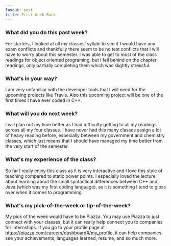 ```yaml
---
layout: post
title: First Week Back
---
```

### What did you do this past week?
For starters, I looked at all my classes’ syllabi to see if I would have any exam conflicts and 
thankfully there seem to be no test conflicts that I will have to worry about this semester.
I was able to get to most of the class readings for object oriented programing, but I fell
behind on the chapter readings, only partially completing them which was slightly stressful.
### What's in your way?
I am very unfamiliar with the developer tools that I will need for the upcoming projects like
Travis. Also this upcoming project will be one of the first times I have ever coded in C++.
### What will you do next week?
I will plan out my time better as I had difficulty getting to all my readings across all my four classes. I have never had this many classes assign a lot of heavy reading before, especially
between my government and chemistry classes, which just means that I should have managed my time better from the very start of the semester.
### What's my experience of the class?
So far I really enjoy this class as it is very interactive and I love this style of teaching compared to static power points. I especially loved the lecture about learning about the small syntactical differences between C++ and Java (which was my first coding language), as it is something I tend to gloss over when it comes to programming.
### What's my pick-of-the-week or tip-of-the-week?
My pick of the week would have to be Piazza. You may use Piazza to just connect with your classes, but it can really help connect you to companies for internships. If you go to your profile page at https://piazza.com/careers/dashboard#/my_profile, it can help companies see your achievements, languages learned, resume, and so much more.
